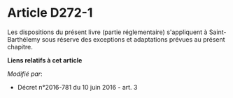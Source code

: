 # Article D272-1

Les dispositions du présent livre (partie réglementaire) s'appliquent à Saint-Barthélemy sous réserve des exceptions et
adaptations prévues au présent chapitre.

**Liens relatifs à cet article**

_Modifié par_:

  - Décret n°2016-781 du 10 juin 2016 - art. 3
